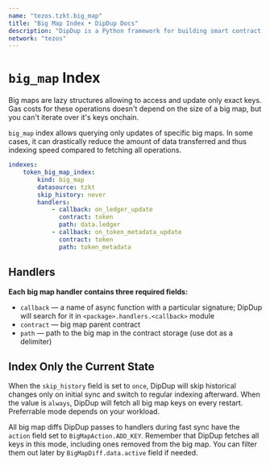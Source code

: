 ```yaml
---
name: "tezos.tzkt.big_map"
title: "Big Map Index • DipDup Docs"
description: "DipDup is a Python framework for building smart contract indexers. It helps developers focus on business logic instead of writing a boilerplate to store and serve data."
network: "tezos"
---
```


# `big_map` Index

Big maps are lazy structures allowing to access and update only exact keys. Gas costs for these operations doesn't depend on the size of a big map, but you can't iterate over it's keys onchain.

`big_map` index allows querying only updates of specific big maps. In some cases, it can drastically reduce the amount of data transferred and thus indexing speed compared to fetching all operations.

```yaml [dipdup.yml]
indexes:
    token_big_map_index:
        kind: big_map
        datasource: tzkt
        skip_history: never
        handlers:
            - callback: on_ledger_update
              contract: token
              path: data.ledger
            - callback: on_token_metadata_update
              contract: token
              path: token_metadata
```

## Handlers

**Each big map handler contains three required fields:**

-   `callback` — a name of async function with a particular signature; DipDup will search for it in `<package>.handlers.<callback>` module
-   `contract` — big map parent contract
-   `path` — path to the big map in the contract storage (use dot as a delimiter)

## Index Only the Current State

When the `skip_history` field is set to `once`, DipDup will skip historical changes only on initial sync and switch to regular indexing afterward. When the value is `always`, DipDup will fetch all big map keys on every restart. Preferrable mode depends on your workload.

All big map diffs DipDup passes to handlers during fast sync have the `action` field set to `BigMapAction.ADD_KEY`. Remember that DipDup fetches all keys in this mode, including ones removed from the big map. You can filter them out later by `BigMapDiff.data.active` field if needed.
